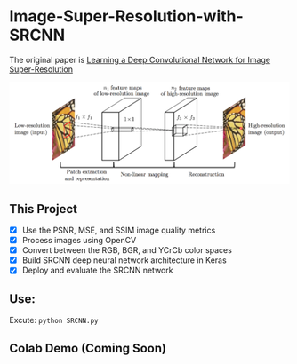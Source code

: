 # Image-Super-Resolution-with-SRCNN

The original paper is [Learning a Deep Convolutional Network for Image Super-Resolution](https://arxiv.org/abs/1501.00092)

<p align="center">
  <img src="screenshots/SRCNN.png" width="800"/>
</p>

## This Project 

- [x] Use the PSNR, MSE, and SSIM image quality metrics
- [x] Process images using OpenCV
- [x] Convert between the RGB, BGR, and YCrCb color spaces
- [x] Build SRCNN deep neural network architecture in Keras
- [x] Deploy and evaluate the SRCNN network 

## Use:
Excute:
`python SRCNN.py`

## Colab Demo (Coming Soon)

